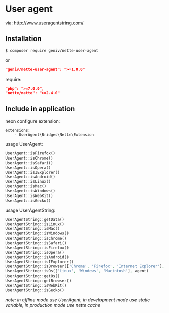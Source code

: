 User agent
==========

via: http://www.useragentstring.com/

Installation
------------

```sh
$ composer require geniv/nette-user-agent
```
or
```json
"geniv/nette-user-agent": ">=1.0.0"
```

require:
```json
"php": ">=7.0.0",
"nette/nette": ">=2.4.0"
```

Include in application
----------------------

neon configure extension:
```neon
extensions:
    - UserAgent\Bridges\Nette\Extension
```

usage UserAgent:
```php
UserAgent::isFirefox()
UserAgent::isChrome()
UserAgent::isSafari()
UserAgent::isOpera()
UserAgent::isIExplorer()
UserAgent::isAndroid()
UserAgent::isLinux()
UserAgent::isMac()
UserAgent::isWindows()
UserAgent::isWebKit()
UserAgent::isGecko()
```

usage UserAgentString:
```php
UserAgentString::getData()
UserAgentString::isLinux()
UserAgentString::isMac()
UserAgentString::isWindows()
UserAgentString::isChrome()
UserAgentString::isSafari()
UserAgentString::isFirefox()
UserAgentString::isOpera()
UserAgentString::isAndroid()
UserAgentString::isIExplorer()
UserAgentString::isBrowser(['Chrome', 'Firefox', 'Internet Explorer'], agent)
UserAgentString::isOs(['Linux', 'Windows', 'Macintosh'], agent)
UserAgentString::getOs()
UserAgentString::getBrowser()
UserAgentString::isWebKit()
UserAgentString::isGecko()
```
_note: in offline mode use UserAgent, in development mode use static variable, in production mode use nette cache_
